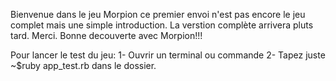 Bienvenue dans le jeu Morpion
ce premier envoi n'est pas encore le jeu complet mais une simple introduction.
La verstion complète arrivera pluts tard.
Merci.
Bonne decouverte avec Morpion!!!


Pour lancer le test du jeu:
1- Ouvrir un terminal ou commande
2- Tapez juste ~$ruby app_test.rb dans le dossier.
